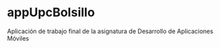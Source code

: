 # appUpcBolsillo
Aplicación de trabajo final de la asignatura de Desarrollo de Aplicaciones Móviles
